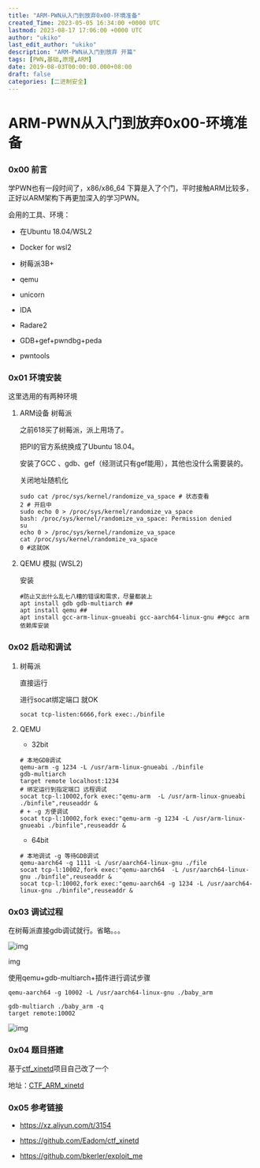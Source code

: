 ```yaml
---
title: "ARM-PWN从入门到放弃0x00-环境准备"
created_Time: 2023-05-05 16:34:00 +0000 UTC
lastmod: 2023-08-17 17:06:00 +0000 UTC
author: "ukiko"
last_edit_author: "ukiko"
description: "ARM-PWN从入门到放弃 开篇"
tags: [PWN,基础,原理,ARM]
date: 2019-08-03T00:00:00.000+08:00
draft: false
categories: [二进制安全]
---
```


# ARM-PWN从入门到放弃0x00-环境准备

### 0x00 前言

学PWN也有一段时间了，x86/x86_64 下算是入了个门，平时接触ARM比较多，正好以ARM架构下再更加深入的学习PWN。

会用的工具、环境：

- 在Ubuntu 18.04/WSL2

- Docker for wsl2

- 树莓派3B+

- qemu

- unicorn

- IDA

- Radare2

- GDB+gef+pwndbg+peda

- pwntools

### 0x01 环境安装

这里选用的有两种环境

1. ARM设备 树莓派

	之前618买了树莓派，派上用场了。

	把PI的官方系统换成了Ubuntu 18.04。

	安装了GCC 、gdb、gef（经测试只有gef能用），其他也没什么需要装的。

	关闭地址随机化

	```shell
	sudo cat /proc/sys/kernel/randomize_va_space # 状态查看
	2 # 开启中
	sudo echo 0 > /proc/sys/kernel/randomize_va_space 
	bash: /proc/sys/kernel/randomize_va_space: Permission denied
	su
	echo 0 > /proc/sys/kernel/randomize_va_space
	cat /proc/sys/kernel/randomize_va_space
	0 #这就OK
	```



1. QEMU 模拟 (WSL2)

	安装

	```shell
	#防止又出什么乱七八糟的错误和需求，尽量都装上
	apt install gdb gdb-multiarch ##
	apt install qemu ##
	apt install gcc-arm-linux-gnueabi gcc-aarch64-linux-gnu ##gcc arm 依赖库安装
	```



### 0x02 启动和调试

1. 树莓派

	直接运行

	进行socat绑定端口 就OK

	```shell
	socat tcp-listen:6666,fork exec:./binfile
	```



1. QEMU

	- 32bit

	```shell
	# 本地GDB调试
	qemu-arm -g 1234 -L /usr/arm-linux-gnueabi ./binfile
	gdb-multiarch
	target remote localhost:1234
	# 绑定运行到指定端口 远程调试
	socat tcp-l:10002,fork exec:"qemu-arm  -L /usr/arm-linux-gnueabi ./binfile",reuseaddr &
	# + -g 方便调试  
	socat tcp-l:10002,fork exec:"qemu-arm -g 1234 -L /usr/arm-linux-gnueabi ./binfile",reuseaddr &
	```

	- 64bit

	```shell
	# 本地调试 -g 等待GDB调试
	qemu-aarch64 -g 1111 -L /usr/aarch64-linux-gnu ./file
	socat tcp-l:10002,fork exec:"qemu-aarch64  -L /usr/aarch64-linux-gnu ./binfile",reuseaddr &
	socat tcp-l:10002,fork exec:"qemu-aarch64 -g 1234 -L /usr/aarch64-linux-gnu ./binfile",reuseaddr &
	```



### 0x03 调试过程

在树莓派直接gdb调试就行。省略。。。

![img](https://my-md-1253484710.file.myqcloud.com/20190804221031.png)

img

使用qemu+gdb-multiarch+插件进行调试步骤

`qemu-aarch64 -g 10002 -L /usr/aarch64-linux-gnu ./baby_arm`

```shell
gdb-multiarch ./baby_arm -q
target remote:10002
```

![img](https://my-md-1253484710.file.myqcloud.com/20190804225625.png)

### 0x04 题目搭建

基于[ctf_xinetd](https://github.com/Eadom/ctf_xinetd)项目自己改了一个

地址：[CTF_ARM_xinetd](https://github.com/Vorblock/CTF_arm_xinetd)

### 0x05 参考链接

- https://xz.aliyun.com/t/3154

- https://github.com/Eadom/ctf_xinetd

- https://github.com/bkerler/exploit_me

